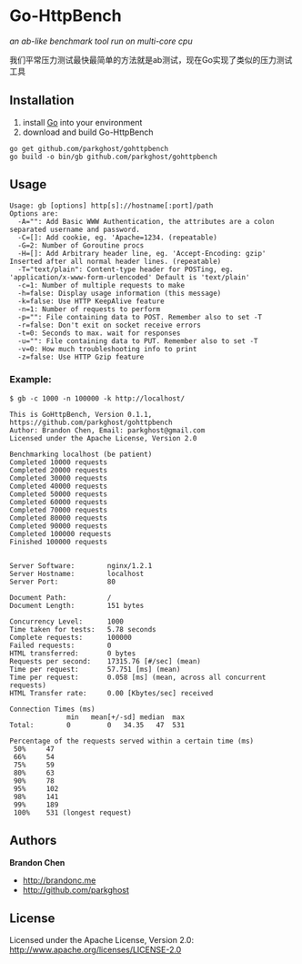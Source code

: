 Go-HttpBench
====

*an ab-like benchmark tool run on multi-core cpu*

我们平常压力测试最快最简单的方法就是ab测试，现在Go实现了类似的压力测试工具
 

Installation
--------------
1. install [Go](http://golang.org/doc/install) into your environment
2. download and build Go-HttpBench

```
go get github.com/parkghost/gohttpbench
go build -o bin/gb github.com/parkghost/gohttpbench
```

Usage
-----------

```
Usage: gb [options] http[s]://hostname[:port]/path
Options are:
  -A="": Add Basic WWW Authentication, the attributes are a colon separated username and password.
  -C=[]: Add cookie, eg. 'Apache=1234. (repeatable)
  -G=2: Number of Goroutine procs
  -H=[]: Add Arbitrary header line, eg. 'Accept-Encoding: gzip' Inserted after all normal header lines. (repeatable)
  -T="text/plain": Content-type header for POSTing, eg. 'application/x-www-form-urlencoded' Default is 'text/plain'
  -c=1: Number of multiple requests to make
  -h=false: Display usage information (this message)
  -k=false: Use HTTP KeepAlive feature
  -n=1: Number of requests to perform
  -p="": File containing data to POST. Remember also to set -T
  -r=false: Don't exit on socket receive errors
  -t=0: Seconds to max. wait for responses
  -u="": File containing data to PUT. Remember also to set -T
  -v=0: How much troubleshooting info to print
  -z=false: Use HTTP Gzip feature
```

### Example:
	$ gb -c 1000 -n 100000 -k http://localhost/

	This is GoHttpBench, Version 0.1.1, https://github.com/parkghost/gohttpbench
	Author: Brandon Chen, Email: parkghost@gmail.com
	Licensed under the Apache License, Version 2.0

	Benchmarking localhost (be patient)
	Completed 10000 requests
	Completed 20000 requests
	Completed 30000 requests
	Completed 40000 requests
	Completed 50000 requests
	Completed 60000 requests
	Completed 70000 requests
	Completed 80000 requests
	Completed 90000 requests
	Completed 100000 requests
	Finished 100000 requests


	Server Software:        nginx/1.2.1
	Server Hostname:        localhost
	Server Port:            80

	Document Path:          /
	Document Length:        151 bytes

	Concurrency Level:      1000
	Time taken for tests:   5.78 seconds
	Complete requests:      100000
	Failed requests:        0
	HTML transferred:       0 bytes
	Requests per second:    17315.76 [#/sec] (mean)
	Time per request:       57.751 [ms] (mean)
	Time per request:       0.058 [ms] (mean, across all concurrent requests)
	HTML Transfer rate:     0.00 [Kbytes/sec] received

	Connection Times (ms)
	              min	mean[+/-sd]	median	max
	Total:        0     	0   34.35 	47 	531

	Percentage of the requests served within a certain time (ms)
	 50%	 47
	 66%	 54
	 75%	 59
	 80%	 63
	 90%	 78
	 95%	 102
	 98%	 141
	 99%	 189
	 100%	 531 (longest request)

Authors
-------

**Brandon Chen**

+ http://brandonc.me
+ http://github.com/parkghost


License
---------------------

Licensed under the Apache License, Version 2.0: http://www.apache.org/licenses/LICENSE-2.0
